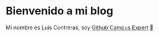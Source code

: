 # Bienvenido a mi blog
Mi nombre es Luis Contreras, soy [Github Campus Expert](https://githubcampus.expert/Obsinqsob01/) :triangular_flag_on_post: 
